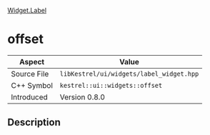 [Widget.Label](index)
# offset
| Aspect | Value |
| --- | --- |
| Source File | `libKestrel/ui/widgets/label_widget.hpp` |
| C++ Symbol | `kestrel::ui::widgets::offset` |
| Introduced | Version 0.8.0 |
## Description

